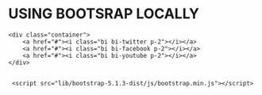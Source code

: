 



<!DOCTYPE html>
<html lang="en">
<head>
    <meta charset="UTF-8">
    <meta http-equiv="X-UA-Compatible" content="IE=edge">
    <meta name="viewport" content="width=device-width, initial-scale=1.0">
    <link rel="stylesheet" href="lib/bootstrap-5.1.3-dist/css/bootstrap.min.css">
    <title>USING BOOTSRAP LOCALLY</title>
</head>
<body>
     <h1 class="text-center text-danger">USING BOOTSRAP LOCALLY</h1>

    <div class="container">
        <a href="#"><i class="bi bi-twitter p-2"></i></a>
        <a href="#"><i class="bi bi-facebook p-2"></i></a>
        <a href="#"><i class="bi bi-youtube p-2"></i></a>
    </div>


     <script src="lib/bootstrap-5.1.3-dist/js/bootstrap.min.js"></script>
</body>
</html>

